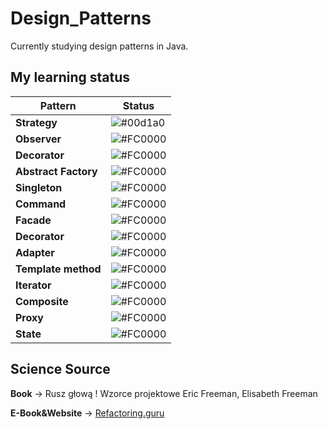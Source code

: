 
# Design_Patterns

Currently studying design patterns in Java.



## My learning status

| Pattern             | Status                                                                |
| ----------------- | ------------------------------------------------------------------ |
| **Strategy** | ![#00d1a0](https://via.placeholder.com/10/00b48a?text=+) |
| **Observer** | ![#FC0000](https://via.placeholder.com/10/FC0000?text=+)|
| **Decorator** | ![#FC0000](https://via.placeholder.com/10/FC0000?text=+)|
| **Abstract Factory** | ![#FC0000](https://via.placeholder.com/10/FC0000?text=+)|
| **Singleton** | ![#FC0000](https://via.placeholder.com/10/FC0000?text=+)|
| **Command** | ![#FC0000](https://via.placeholder.com/10/FC0000?text=+)|
| **Facade** | ![#FC0000](https://via.placeholder.com/10/FC0000?text=+)|
| **Decorator** | ![#FC0000](https://via.placeholder.com/10/FC0000?text=+)|
| **Adapter** | ![#FC0000](https://via.placeholder.com/10/FC0000?text=+)|
| **Template method** | ![#FC0000](https://via.placeholder.com/10/FC0000?text=+)|
| **Iterator** | ![#FC0000](https://via.placeholder.com/10/FC0000?text=+)|
| **Composite** | ![#FC0000](https://via.placeholder.com/10/FC0000?text=+)|
| **Proxy** | ![#FC0000](https://via.placeholder.com/10/FC0000?text=+)|
| **State** | ![#FC0000](https://via.placeholder.com/10/FC0000?text=+)|












## Science Source

**Book** -> Rusz głową ! Wzorce projektowe Eric Freeman, Elisabeth Freeman

**E-Book&Website** -> <a href="https://refactoring.guru/pl/design-patterns/java">Refactoring.guru</a>
